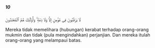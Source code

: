 ##### 10

<span class="ayah">لَا يَرْقُبُونَ فِى مُؤْمِنٍ إِلًّۭا وَلَا ذِمَّةًۭ ۚ وَأُو۟لَٰٓئِكَ هُمُ ٱلْمُعْتَدُونَ</span>

<span class="ayah_translation">Mereka tidak memelihara (hubungan) kerabat terhadap orang-orang mukmin dan tidak (pula mengindahkan) perjanjian. Dan mereka itulah orang-orang yang melampaui batas.</span>
